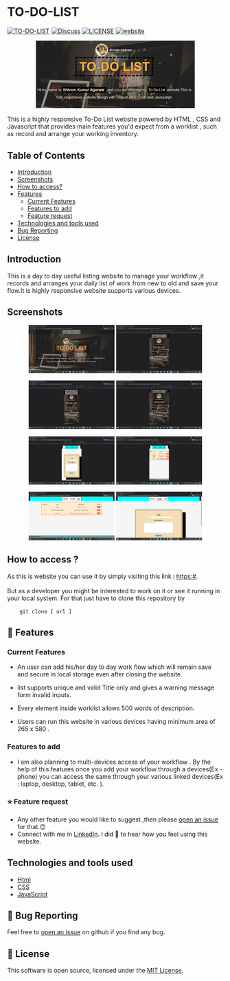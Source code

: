 # TO-DO-LIST
[![TO-DO-LIST](https://img.shields.io/badge/To_Do_List-v1.0.0-pink?labelColor=black&style=flat&link=https:#/)](https:#)
[![Discuss](https://img.shields.io/badge/Discuss-Community-orange?style=flat&link=https:#)](https:#)
[![LICENSE](https://img.shields.io/badge/LICENSE-MIT-green?style=flat&link=https://github.com/shivam584/To-Do-List/LICENSE)](https:https://github.com/shivam584/To-Do-List/LICENSE)
[![website](https://img.shields.io/badge/website-up-red?style=flat&link=https:#)](https:#)
<p align="center">
  <img width="370" src="MediaFiles/Screenshot (334).png">
</p>

This is a highly responsive To-Do List website powered by HTML , CSS and Javascript that provides main features you'd expect from a worklist , such as record and arrange your working inventory.

## Table of Contents
* [Introduction](https://github.com/shivam584/To-Do-List#introduction)
* [Screenshots](https://github.com/shivam584/To-Do-List#screenshots)
* [How to access?](https://github.com/shivam584/To-Do-List#How-to-access)
* [Features](https://github.com/shivam584/To-Do-List#-features)
  * [Current Features](https://github.com/shivam584/To-Do-List#current-features)
  * [Features to add](https://github.com/shivam584/To-Do-List#features-to-add)
  * [Feature request](https://github.com/shivam584/To-Do-List#-feature-request)
* [Technologies and tools used](https://github.com/shivam584/To-Do-List#technologies-and-tools-used)
* [Bug Reporting](https://github.com/shivam584/To-Do-List#-bug-reporting)
* [License](https://github.com/shivam584/To-Do-List#-license)


## Introduction
This is a day to day useful listing website to manage your workflow ,it records and arranges your daily list of work from new to old and save your flow.It is highly responsive website supports various devices. 

## Screenshots
<p float="left" align="center">
  <img src="MediaFiles/Screenshot (335).png" width="200" />
  <img src="MediaFiles/Screenshot (336).png" width="200" /> 
</p>
<p float="left" align="center">
  <img src="MediaFiles/Screenshot (337).png" width="200" />
  <img src="MediaFiles/Screenshot (338).png" width="200" /> 
</p>
<p float="left" align="center">
  <img src="MediaFiles/Screenshot (339).png" width="200" />
  <img src="MediaFiles/Screenshot (340).png" width="200" /> 
</p>
<p float="left" align="center">
  <img src="MediaFiles/Screenshot (341).png" width="200" />
  <img src="MediaFiles/Screenshot (342).png" width="200" /> 
</p>

## How to access ?
As this is website you can use it by simply visiting this link<b> : </b>[https:#](https:#).<br><br>
 But as a developer you might be interested to work on it or see it running in your local system. For that just have to clone this repository by

        git clone [ url ]

## 🚀 Features
### Current Features
* An user can add his/her day to day work flow  which will remain save and secure in local storage even after closing the website.

* list supports unique and valid Title only and gives a warning message form invalid inputs.

* Every element inside worklist allows 500 words of description.

* Users can run this website in various devices having minimum area of 265 x 580 .

### Features to add
* I am also planning to multi-devices access of your workflow . By the help of this features once you add your workflow through a devices(Ex - phone) you can access the same through your various linked devices(Ex : laptop, desktop, tablet, etc. ).
### ⭐ Feature request
* Any other feature you would like to suggest ,then please [open an issue](https://github.com/shivam584/To-Do-List/issues) for that.😊
* Connect with me in [LinkedIn](https://www.linkedin.com/in/shivam-kumar-agrawal-6320121bb/). I did 💖 to hear how you feel using this website.
## Technologies and tools used
* [Html](https://www.w3schools.com/html/)
* [CSS](https://www.w3schools.com/Css/)
* [JavaScript](https://www.w3schools.com/js/DEFAULT.asp)



## 🐛 Bug Reporting
Feel free to [open an issue](https://github.com/shivam584/To-Do-List/issues) on github if you find any bug.
## 📜 License
This software is open source, licensed under the [MIT License](/LICENSE).